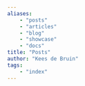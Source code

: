 ```yaml
---
aliases:
    - "posts"
    - "articles"
    - "blog"
    - "showcase"
    - "docs"
title: "Posts"
author: "Kees de Bruin"
tags:
    - "index"
---
```

